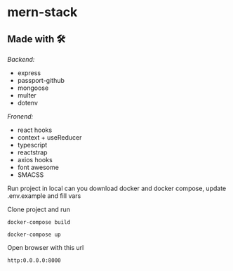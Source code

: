 # mern-stack

## Made with 🛠️

_Backend:_

* express
* passport-github
* mongoose
* multer
* dotenv

_Fronend:_
* react hooks
* context + useReducer
* typescript
* reactstrap
* axios hooks
* font awesome
* SMACSS
  
Run project in local can you download docker and docker compose, update .env.example and fill vars

Clone project and run
```
docker-compose build
```
```
docker-compose up
```

Open browser with this url
```
http:0.0.0.0:8000
```
